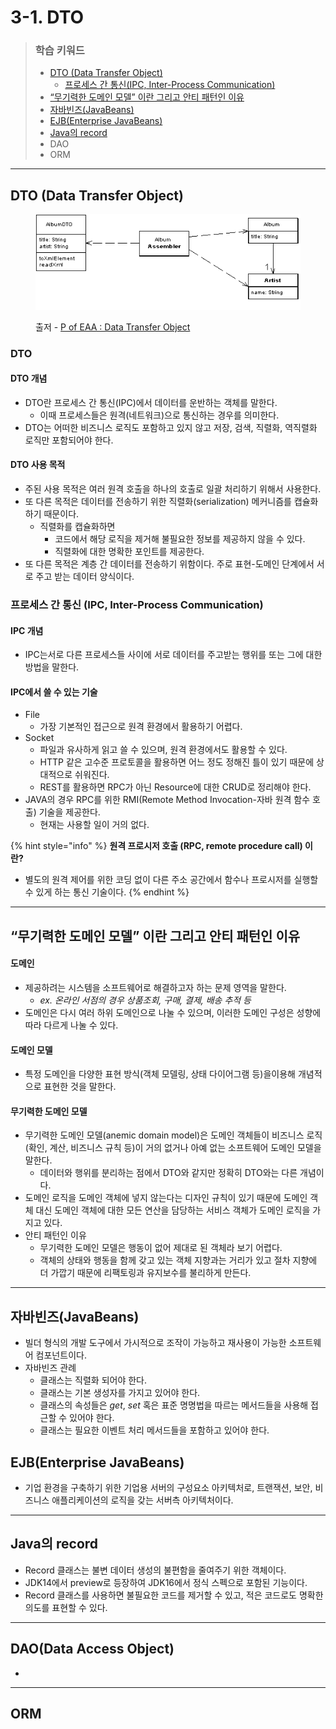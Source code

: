 # 3-1. DTO

> ### 학습 키워드
>
> * [DTO (Data Transfer Object)](3-1.-dto.md#dto-data-transfer-object)
>   * [프로세스 간 통신(IPC, Inter-Process Communication)](3-1.-dto.md#ipc-inter-process-communication)
> * [“무기력한 도메인 모델” 이란 그리고 안티 패턴인 이유](3-1.-dto.md#undefined-1)
> * [자바빈즈(JavaBeans)](3-1.-dto.md#javabeans)
> * [EJB(Enterprise JavaBeans)](3-1.-dto.md#ejb-enterprise-javabeans)
> * [Java의 record](3-1.-dto.md#java-record)
> * DAO
> * ORM
>
>

***

## DTO (Data Transfer Object)

<figure><img src="../../.gitbook/assets/image (2).png" alt=""><figcaption><p>출저 - <a href="https://martinfowler.com/eaaCatalog/dataTransferObject.html">P of EAA : Data Transfer Object</a></p></figcaption></figure>

### DTO&#x20;

#### DTO 개념

* DTO란 프로세스 간 통신(IPC)에서 데이터를 운반하는 객체를 말한다.
  * 이때 프로세스들은 원격(네트워크)으로 통신하는 경우를 의미한다.
* DTO는 어떠한 비즈니스 로직도 포함하고 있지 않고 저장, 검색, 직렬화, 역직렬화 로직만 포함되어야 한다.

#### DTO 사용 목적

* 주된 사용 목적은 여러 원격 호출을 하나의 호출로 일괄 처리하기 위해서 사용한다.
* 또 다른 목적은 데이터를 전송하기 위한 직렬화(serialization) 메커니즘를 캡슐화하기 때문이다.
  * 직렬화를 캡슐화하면
    * 코드에서 해당 로직을 제거해 불필요한 정보를 제공하지 않을 수 있다.
    * 직렬화에 대한 명확한 포인트를 제공한다.
* 또 다른 목적은 계층 간 데이터를 전송하기 위함이다. 주로 표현-도메인 단계에서 서로 주고 받는 데이터 양식이다.

### 프로세스 간 통신 (IPC, Inter-Process Communication)

#### IPC 개념

* IPC는서로 다른 프로세스들 사이에 서로 데이터를 주고받는 행위를 또는 그에 대한 방법을 말한다.

#### IPC에서 쓸 수 있는 기술

* File&#x20;
  * 가장 기본적인 접근으로 원격 환경에서 활용하기 어렵다.
* Socket
  * 파일과 유사하게 읽고 쓸 수 있으며, 원격 환경에서도 활용할 수 있다.&#x20;
  * HTTP 같은 고수준 프로토콜을 활용하면 어느 정도 정해진 틀이 있기 때문에 상대적으로 쉬워진다.
  * REST를 활용하면 RPC가 아닌 Resource에 대한 CRUD로 정리해야 한다.
* JAVA의 경우 RPC를 위한 RMI(Remote Method Invocation-자바 원격 함수 호출) 기술을 제공한다.
  * 현재는 사용할 일이 거의 없다.

{% hint style="info" %}
**원격 프로시저 호출 (RPC, remote procedure call) 이란?**

* 별도의 원격 제어를 위한 코딩 없이 다른 주소 공간에서 함수나 프로시저를 실행할 수 있게 하는 통신 기술이다.
{% endhint %}

***

## “무기력한 도메인 모델” 이란 그리고 안티 패턴인 이유

#### 도메인

* 제공하려는 시스템을 소프트웨어로 해결하고자 하는 문제 영역을 말한다.
  * _ex. 온라인 서점의 경우 상품조회, 구매, 결제, 배송 추적 등_
* 도메인은 다시 여러 하위 도메인으로 나눌 수 있으며, 이러한 도메인 구성은 성향에 따라 다르게 나눌 수 있다.

#### 도메인 모델

* 특정 도메인을 다양한 표현 방식(객체 모델링, 상태 다이어그램 등)을이용해 개념적으로 표현한 것을 말한다.

#### 무기력한 도메인 모델&#x20;

* 무기력한 도메인 모델(anemic domain model)은 도메인 객체들이 비즈니스 로직(확인, 계산, 비즈니스 규칙 등)이 거의 없거나 아예 없는 소프트웨어 도메인 모델을 말한다.
  * 데이터와 행위를 분리하는 점에서 DTO와 같지만 정확히 DTO와는 다른 개념이다.
* 도메인 로직을 도메인 객체에 넣지 않는다는 디자인 규칙이 있기 때문에 도메인 객체 대신 도메인 객체에 대한 모든 연산을 담당하는 서비스 객체가 도메인 로직을 가지고 있다.
* 안티 패턴인 이유
  * 무기력한 도메인 모델은 행동이 없어 제대로 된 객체라 보기 어렵다.
  * 객체의 상태와 행동을 함께 갖고 있는 객체 지향과는 거리가 있고 절차 지향에 더 가깝기 때문에 리팩토링과 유지보수를 불리하게 만든다.

***

## 자바빈즈(JavaBeans)

* 빌더 형식의 개발 도구에서 가시적으로 조작이 가능하고 재사용이 가능한 소프트웨어 컴포넌트이다.
* 자바빈즈 관례
  * 클래스는 직렬화 되어야 한다.&#x20;
  * 클래스는 기본 생성자를 가지고 있어야 한다.
  * 클래스의 속성들은 _get_, _set_ 혹은 표준 명명법을 따르는 메서드들을 사용해 접근할 수 있어야 한다.
  * 클래스는 필요한 이벤트 처리 메서드들을 포함하고 있어야 한다.

## EJB(Enterprise JavaBeans)

* 기업 환경을 구축하기 위한 기업용 서버의 구성요소 아키텍처로, 트랜잭션, 보안, 비즈니스 애플리케이션의 로직을 갖는 서버측 아키텍처이다.

***

## Java의 record

* Record 클래스는 불변 데이터 생성의 불편함을 줄여주기 위한 객체이다.
* JDK14에서 preview로 등장하여 JDK16에서 정식 스펙으로 포함된 기능이다.
* Record 클래스를 사용하면 불필요한 코드를 제거할 수 있고, 적은 코드로도 명확한 의도를 표현할 수 있다.

***

## DAO(Data Access Object)

*

***

## ORM
